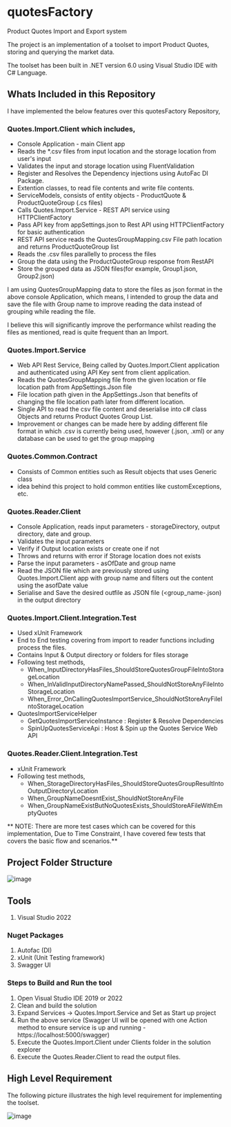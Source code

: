 # quotesFactory
Product Quotes Import and Export system

The project is an implementation of a toolset to import Product Quotes, storing and querying the market data.

The toolset has been built in .NET version 6.0 using Visual Studio IDE with C# Language.

## Whats Included in this Repository

I have implemented the below features over this quotesFactory Repository,
    
### Quotes.Import.Client which includes,

- Console Application - main Client app
- Reads the *.csv files from input location and the storage location from user's input
- Validates the input and storage location using FluentValidation
- Register and Resolves the Dependency injections using AutoFac DI Package.
- Extention classes, to read file contents and write file contents.
- ServiceModels, consists of entity objects - ProductQuote & ProductQuoteGroup (.cs files)
- Calls Quotes.Import.Service - REST API service using HTTPClientFactory 
- Pass API key from appSettings.json to Rest API using HTTPClientFactory for basic authentication
- REST API service reads the QuotesGroupMapping.csv File path location and returns ProductQuoteGroup list
- Reads the .csv files parallelly to process the files
- Group the data using the ProductQuoteGroup response from RestAPI
- Store the grouped data as JSON files(for example, Group1.json, Group2.json)

I am using QuotesGroupMapping data to store the files as json format in the above console Application, which means, I intended to group the data and save the 
file with Group name to improve reading the data instead of grouping while reading the file.

I believe this will significantly improve the performance whilst reading the files as mentioned, read is quite frequent than an Import.

### Quotes.Import.Service

- Web API Rest Service, Being called by Quotes.Import.Client application and authenticated using API Key sent from client application.
- Reads the QuotesGroupMapping file from the given location or file location path from AppSettings.Json file
- File location path given in the AppSettings.Json that benefits of changing the file location path later from different location.
- Single API to read the csv file content and deserialise into c# class Objects and returns Product Quotes Group List.
- Improvement or changes can be made here by adding different file format in which .csv is currently being used, however (.json, .xml) or any database 
  can be used to get the group mapping

### Quotes.Common.Contract

- Consists of Common entities such as Result objects that uses Generic class
- idea behind this project to hold common entities like customExceptions, etc.

### Quotes.Reader.Client

- Console Application, reads input parameters - storageDirectory, output directory, date and group.
- Validates the input parameters
- Verify if Output location exists or create one if not
- Throws and returns with error if Storage location does not exists
- Parse the input parameters -  asOfDate and group name
- Read the JSON file which are previously stored using Quotes.Import.Client app with group name and filters out the content using the asofDate value
- Serialise and Save the desired outfile as JSON file (<group_name-<asOfDate>.json) in the output directory
          
### Quotes.Import.Client.Integration.Test

- Used xUnit Framework
- End to End testing covering from import to reader functions including process the files.
- Contains Input & Output directory or folders for files storage
- Following test methods,
    - When_InputDirectoryHasFiles_ShouldStoreQuotesGroupFileIntoStorageLocation
    - When_InValidInputDirectoryNamePassed_ShouldNotStoreAnyFileIntoStorageLocation
    - When_Error_OnCallingQuotesImportService_ShouldNotStoreAnyFileIntoStorageLocation
- QuotesImportServiceHelper
    - GetQuotesImportServiceInstance : Register & Resolve Dependencies
    - SpinUpQuotesServiceApi : Host & Spin up the Quotes Service Web API

### Quotes.Reader.Client.Integration.Test
- xUnit Framework
- Following test methods,
    - When_StorageDirectoryHasFiles_ShouldStoreQuotesGroupResultIntoOutputDirectoryLocation
    - When_GroupNameDoesntExist_ShouldNotStoreAnyFile
    - When_GroupNameExistButNoQuotesExists_ShouldStoreAFileWithEmptyQuotes
    
**        NOTE: There are more test cases which can be covered for this implementation, Due to Time Constraint, I have covered few tests that covers the basic flow and scenarios.** 
    
## Project Folder Structure
    
![image](https://user-images.githubusercontent.com/36995044/176546812-9a51260b-6fc0-422c-919a-9561c11a5813.png)
    
## Tools

1. Visual Studio 2022

### Nuget Packages

1. Autofac (DI)
2. xUnit (Unit Testing framework)
3. Swagger UI

### Steps to Build and Run the tool

1.  Open Visual Studio IDE 2019 or 2022
2.  Clean and build the solution 
3.  Expand Services -> Quotes.Import.Service and Set as Start up project
4.  Run the above service (Swagger UI will be opened with one Action method to ensure service is up and running - https://localhost:5000/swagger)
5.  Execute the Quotes.Import.Client under Clients folder in the solution explorer
6.  Execute the Quotes.Reader.Client to read the output files.
    

## High Level Requirement

The following picture illustrates the high level requirement for implementing the toolset.

![image](https://user-images.githubusercontent.com/36995044/176513422-1b0ec32f-a2cd-4aae-ab99-560834039a23.png)

